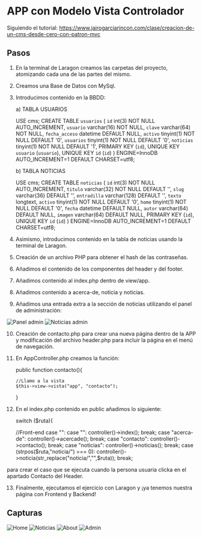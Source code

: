# APP con Modelo Vista Controlador

Siguiendo el tutorial: https://www.jairogarciarincon.com/clase/creacion-de-un-cms-desde-cero-con-patron-mvc

## Pasos

1. En la terminal de Laragon creamos las carpetas del proyecto, atomizando cada una de las partes del mismo.
   
2. Creamos una Base de Datos con MySql.
   
3. Introducimos contenido en la BBDD:
   
   a) TABLA USUARIOS

    USE cms;
    CREATE TABLE `usuarios` (
    `id` int(3) NOT NULL AUTO_INCREMENT,
    `usuario` varchar(16) NOT NULL,
    `clave` varchar(64) NOT NULL,
    `fecha_acceso` datetime DEFAULT NULL,
    `activo` tinyint(1) NOT NULL DEFAULT '0',
    `usuarios` tinyint(1) NOT NULL DEFAULT '0',
    `noticias` tinyint(1) NOT NULL DEFAULT '1',
    PRIMARY KEY (`id`),
    UNIQUE KEY `usuario` (`usuario`),
    UNIQUE KEY `id` (`id`)
    ) ENGINE=InnoDB AUTO_INCREMENT=1 DEFAULT CHARSET=utf8;

    b) TABLA NOTICIAS
    
    USE cms;
    CREATE TABLE `noticias` (
    `id` int(3) NOT NULL AUTO_INCREMENT,
    `titulo` varchar(32) NOT NULL DEFAULT '',
    `slug` varchar(36) DEFAULT '',
    `entradilla` varchar(128) DEFAULT '',
    `texto` longtext,
    `activo` tinyint(1) NOT NULL DEFAULT '0',
    `home` tinyint(1) NOT NULL DEFAULT '0',
    `fecha` datetime DEFAULT NULL,
    `autor` varchar(64) DEFAULT NULL,
    `imagen` varchar(64) DEFAULT NULL,
    PRIMARY KEY (`id`),
    UNIQUE KEY `id` (`id`)
    ) ENGINE=InnoDB AUTO_INCREMENT=1 DEFAULT CHARSET=utf8;

4. Asimismo, introducimos contenido en la tabla de noticias usando la terminal de Laragon.

5. Creación de un archivo PHP para obtener el hash de las contraseñas.

6. Añadimos el contenido de los componentes del header y del footer.

7. Añadimos contenido al index.php dentro de view/app.

8. Añadimos contenido a acerca-de, noticia y noticias.
   
9. Añadimos una entrada extra a la sección de noticias utilizando el panel de administración:

![Panel admin](https://i.ibb.co/m9JWBQM/panel-admin.png)
![Noticias admin](https://i.ibb.co/HFf6q0Z/noticias-admin.png)


10. Creación de contacto.php para crear una nueva página dentro de la APP y modificación del archivo header.php para incluir la página en el menú de navegación.

11. En AppController.php creamos la función:
    
     public function contacto(){

        //Llamo a la vista
        $this->view->vista("app", "contacto");

    }

12. En el index.php contenido en public añadimos lo siguiente:
    
    switch ($ruta){

    //Front-end
    case "":
    case "":
        controller()->index();
        break;
    case "acerca-de":
        controller()->acercade();
        break;
    case "contacto":
        controller()->contacto();
        break;
    case "noticias":
        controller()->noticias();
        break;
    case (strpos($ruta,"noticia/") === 0):
        controller()->noticia(str_replace("noticia/","",$ruta));
        break;

para crear el caso que se ejecuta cuando la persona usuaria clicka en el apartado Contacto del Header.

13. Finalmente, ejecutamos el ejercicio con Laragon y ¡ya tenemos nuestra página con Frontend y Backend!

## Capturas

![Home](https://i.ibb.co/dr3gbHC/Fire-Shot-Capture-023-Noticias-de-Harry-Potter-ejercicio-mvc-test.png)
![Noticias](https://i.ibb.co/Js0YT5j/MVC-HP-02.png)
![About](https://i.ibb.co/rmTbmcW/MVC-HP-03.png)
![Admin](https://i.ibb.co/8N9qnMt/MVC-HP-04.png)


    
